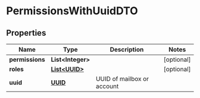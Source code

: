 # PermissionsWithUuidDTO

## Properties
Name | Type | Description | Notes
------------ | ------------- | ------------- | -------------
**permissions** | **List&lt;Integer&gt;** |  |  [optional]
**roles** | [**List&lt;UUID&gt;**](UUID.md) |  |  [optional]
**uuid** | [**UUID**](UUID.md) | UUID of mailbox or account | 
